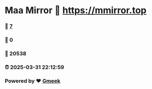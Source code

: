 # Maa Mirror :link: https://mmirror.top 
### :page_facing_up: [7](https://mmirror.top/tag.html) 
### :speech_balloon: 0 
### :hibiscus: 20538 
### :alarm_clock: 2025-03-31 22:12:59 
### Powered by :heart: [Gmeek](https://github.com/Meekdai/Gmeek)
